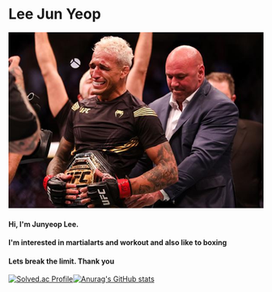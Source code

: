 # Lee Jun Yeop

![giphy](README.assets/gettyimages-1318249544-594x594-16601893833575.jpg)



#### Hi, I'm Junyeop Lee. 

#### I'm interested in martialarts and workout and also like to boxing

#### Lets break the limit. Thank you



[![Solved.ac Profile](http://mazassumnida.wtf/api/v2/generate_badge?boj=dortkthf)](https://solved.ac/백준아이디/)[![Anurag's GitHub stats](https://github-readme-stats.vercel.app/api?username=dortkthf&theme=cobalt2)](https://github.com/anuraghazra/github-readme-stats)

